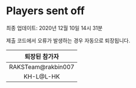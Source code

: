 # Players sent off
최종 업데이트: 2020년 12월 10일 14시 31분


제출 코드에서 오류가 발생하는 경우 자동으로 퇴장됩니다.


| 퇴장된 참가자 |
|:---:|
| RAKSTeam@rakbin007 |
| KH-L@L-HK |